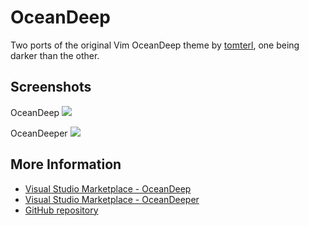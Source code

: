 # OceanDeep

Two ports of the original Vim OceanDeep theme by [tomterl](https://www.github.com/tomterl), one being darker than the other.

## Screenshots

OceanDeep
![](https://raw.githubusercontent.com/pierrenel/VSOceanDeep/master/oceandeep.png)

OceanDeeper
![](https://raw.githubusercontent.com/pierrenel/VSOceanDeep/master/oceandeeper.png)

## More Information
* [Visual Studio Marketplace - OceanDeep](https://marketplace.visualstudio.com/items/pierrenel.theme-oceandeep)
* [Visual Studio Marketplace - OceanDeeper](https://marketplace.visualstudio.com/items/pierrenel.theme-oceandeeper)
* [GitHub repository](https://github.com/pierrenel/VSOceanDeep)